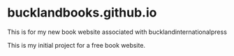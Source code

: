 # bucklandbooks.github.io
This is for my new book website associated with bucklandinternationalpress


This is my initial project for a free book website.
